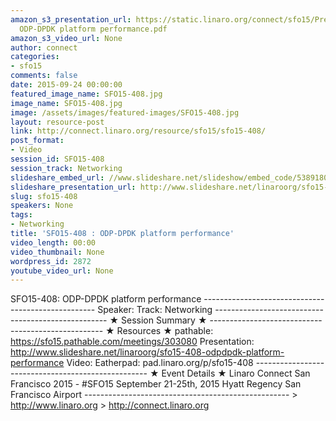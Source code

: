```yaml
---
amazon_s3_presentation_url: https://static.linaro.org/connect/sfo15/Presentations/09-24-Thursday/SFO15-408-
  ODP-DPDK platform performance.pdf
amazon_s3_video_url: None
author: connect
categories:
- sfo15
comments: false
date: 2015-09-24 00:00:00
featured_image_name: SFO15-408.jpg
image_name: SFO15-408.jpg
image: /assets/images/featured-images/SFO15-408.jpg
layout: resource-post
link: http://connect.linaro.org/resource/sfo15/sfo15-408/
post_format:
- Video
session_id: SFO15-408
session_track: Networking
slideshare_embed_url: //www.slideshare.net/slideshow/embed_code/53891809
slideshare_presentation_url: http://www.slideshare.net/linaroorg/sfo15-408-odpdpdk-platform-performance
slug: sfo15-408
speakers: None
tags:
- Networking
title: 'SFO15-408 : ODP-DPDK platform performance'
video_length: 00:00
video_thumbnail: None
wordpress_id: 2872
youtube_video_url: None
---
```


SFO15-408: ODP-DPDK platform performance --------------------------------------------------- Speaker: Track: Networking --------------------------------------------------- ★ Session Summary ★ --------------------------------------------------- ★ Resources ★ pathable: https://sfo15.pathable.com/meetings/303080 Presentation: http://www.slideshare.net/linaroorg/sfo15-408-odpdpdk-platform-performance Video: Eatherpad: pad.linaro.org/p/sfo15-408 --------------------------------------------------- ★ Event Details ★ Linaro Connect San Francisco 2015 - #SFO15 September 21-25th, 2015 Hyatt Regency San Francisco Airport --------------------------------------------------- > http://www.linaro.org > http://connect.linaro.org

